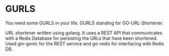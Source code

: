 # GURLS
You need some GURLS in your life. GURLS standing for GO-URL-Shortener.

URL shortener written using golang. It uses a REST API that communicates with a Redis Database for persisting the URLs that have been shortened. Used gin-gonic for the REST service and go-redis for interfacing with Redis DB.

